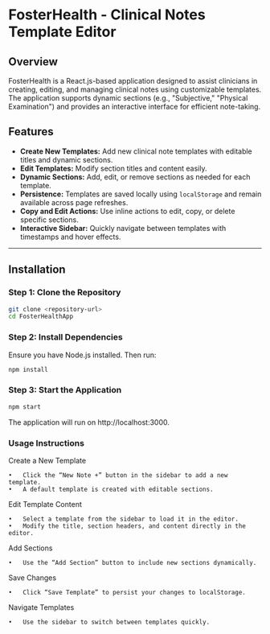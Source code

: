# FosterHealth - Clinical Notes Template Editor

## Overview
FosterHealth is a React.js-based application designed to assist clinicians in creating, editing, and managing clinical notes using customizable templates. The application supports dynamic sections (e.g., "Subjective," "Physical Examination") and provides an interactive interface for efficient note-taking.

## Features
- **Create New Templates:** Add new clinical note templates with editable titles and dynamic sections.
- **Edit Templates:** Modify section titles and content easily.
- **Dynamic Sections:** Add, edit, or remove sections as needed for each template.
- **Persistence:** Templates are saved locally using `localStorage` and remain available across page refreshes.
- **Copy and Edit Actions:** Use inline actions to edit, copy, or delete specific sections.
- **Interactive Sidebar:** Quickly navigate between templates with timestamps and hover effects.

---

## Installation

### Step 1: Clone the Repository
```bash
git clone <repository-url>
cd FosterHealthApp
```
### Step 2: Install Dependencies

Ensure you have Node.js installed. Then run:

```bash
npm install
```
### Step 3: Start the Application
```bash
npm start
```
The application will run on http://localhost:3000.

### Usage Instructions

Create a New Template

	•	Click the “New Note +” button in the sidebar to add a new template.
	•	A default template is created with editable sections.

Edit Template Content

	•	Select a template from the sidebar to load it in the editor.
	•	Modify the title, section headers, and content directly in the editor.

Add Sections

	•	Use the “Add Section” button to include new sections dynamically.

Save Changes

	•	Click “Save Template” to persist your changes to localStorage.

Navigate Templates

	•	Use the sidebar to switch between templates quickly.
